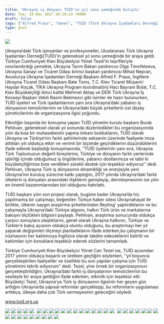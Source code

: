 ```yaml
---
title: 'Ukrayna iş dünyası TUİD’in yıl sonu yemeğinde buluştu'
date: Tue, 19 Dec 2017 20:10:24 +0000
draft: false
tags: ["Alfred Praus", "Genel", "TUİD (Türk Ukrayna İşadamları Derneği)", "Ukrayna Türk Toplumu", "Ukrayna Türk toplumu", "Yönet Can Tezel"]
type: post
---
```


![](https://burakpehlivan.org/wp-content/uploads/2017/12/viber-image.jpg)




Ukrayna’daki Türk işinsanları ve profesyoneller, Uluslararası Türk Ukrayna İşadamları Derneği(TUİD)’in geleneksel yıl sonu yemeğinde bir araya geldi. Türkiye Cumhuriyeti Kiev Büyükelçisi Yönet Tezel’in teşrifleriyle onurlandırdığı yemekte, Ukrayna Tarım Bakan yardımcısı Olga Timofetseva, Ukrayna Sanayi ve Ticaret Odası birinci başkan yardımcısı Mihail Nepran, Avusturya Ukrayna İşadamları Derneği Başkanı Alfred F. Praus, İngiltere Ukrayna Ticaret Odası Başkanı Bate Toms, T.C. Kiev Ticaret Müşaviri Haydar Koçak, TİKA Ukrayna Program koordinatörü Hacı Bayram Bolat, T.C. Kiev Büyükelçiliği ikinci katibi Mehmet Aktaş ve DEİK Türk Ukrayna İş Konseyi Başkan Vekili Rasim Bekmezci gibi isimler de hazır bulunurken, TUİD üyeleri ve Türk işadamlarının yanı sıra Ukrayna’daki yabancı iş dünyasının temsilcilerinin ve Ukrayna’daki büyük şirketlerin üst düzey yöneticilerinin de organizasyona ilgisi yoğundu.




Etkinliğin başında bir konuşma yapan TUİD yönetim kurulu başkanı Burak Pehlivan, geleneksel olarak yıl sonunda düzenledikleri bu organizasyonda yılın da kısa bir muhasebesini yapma imkanı bulduklarını, TUİD olarak Ukrayna ve Türkiye’nin farklı şehirlerinde seksenin üzerinde faaliyete imza attıkları yılı oldukça etkin ve verimli bir biçimde geçirdiklerini düşündüklerini ifade ederek başladığı konuşmasında, ‘‘TUİD üyelerinin yanı sıra, Ukrayna Türk Toplumuzun değerli bireylerine, Türkiye ve dünyanın farklı yerlerinde işbirliği içinde olduğumuz iş örgütlerine, yabancı dostlarımıza ve tabii ki büyükelçiliğimize bize verdikleri sürekli destek için teşekkür ediyoruz’’ dedi. Pehlivan, Ukrayna Türk iş dünyasının dinamikliği ve enerjisiyle yeni Ukrayna’nın kuruluş sürecine katkı yaptığını, 2017 yılında Ukrayna’daki farklı ülkelerin iş dünyaları arasındaki ilişkilerin genişleyip, derinleşmesinin ise yılın en önemli kazanımlarından biri olduğunu hatırlattı. 




TUİD başkanı yılın son projesi olarak, bugüne kadar Ukrayna’da hiç yapılmamış bir çalışmayı, beğenilen Türkçe haber sitesi Ukraynahayat ile birlikte, ülkenin saygın araştırma şirketlerinden Reyting’ yaptırdıklarını ve bu çalışmayla Ukrayna’daki Türkiye algısını, halkın Türk ürün ve markalarına bakışını ölçtükleri bilgisini paylaştı. Pehlivan, araştırma sonucunda oldukça çarpıcı sonuçlara ulaştıklarını, genel olarak Ukrayna halkının, Türkiye ve Türkler’e bakış açısının oldukça olumlu olduğunu, bu araştırmayı her yıl yaparak değişimleri ölçmeyi planladıklarını ifade ederken,bu çalışmanın bir nüshasının her katılımcıya İngilizce olarak takdim edeceklerini belirtti ve katılımları için konuklara teşekkür ederek sözlerini tamamladı.




Türkiye Cumhuriyeti Kiev Büyükelçici Yönet Can Tezel ise, TUİD açısından 2017 yılının oldukça başarılı ve üretken geçtiğini söylerken, ‘‘yıl boyunca gerçekleştirilen faaliyetler ve özellikle bu son yapılan çalışma için TUİD yönetimini tebrik ediyorum’’ dedi. Tezel, yine örnek bir organizasyonun gerçekleştirildiğini, Ukrayna’daki farklı iş dünyalarının temsilcilerinin bu vesileyle bir araya geldiğini ifade ederken, etkinlik için teşekkür etti. Büyükelçi Tezel, Ukrayna’ya Türk iş dünyasının ilgisinin her geçen gün arttığını Ukrayna’da yapısal reformlar gerçekleşip, bu reformların uygulaması arttıkça, ülkeye daha çok Türk sermayesinin geleceğini söyledi.


www.tuid.org.ua

![](https://burakpehlivan.org/wp-content/uploads/2017/12/IMG_8153-4.jpg) ![](https://burakpehlivan.org/wp-content/uploads/2017/12/IMG_8154-5.jpg) ![](https://burakpehlivan.org/wp-content/uploads/2017/12/IMG_8174-13.jpg) ![](https://burakpehlivan.org/wp-content/uploads/2017/12/IMG_8178-16.jpg) ![](https://burakpehlivan.org/wp-content/uploads/2017/12/IMG_8181-18.jpg)  ![](https://burakpehlivan.org/wp-content/uploads/2017/12/IMG_8193-25.jpg) ![](https://burakpehlivan.org/wp-content/uploads/2017/12/IMG_8194-26.jpg) ![](https://burakpehlivan.org/wp-content/uploads/2017/12/IMG_8195-27.jpg) ![](https://burakpehlivan.org/wp-content/uploads/2017/12/IMG_8197-28.jpg) ![](https://burakpehlivan.org/wp-content/uploads/2017/12/IMG_8208-30.jpg) ![](https://burakpehlivan.org/wp-content/uploads/2017/12/IMG_8209-31.jpg) ![](https://burakpehlivan.org/wp-content/uploads/2017/12/IMG_8210-32.jpg) ![](https://burakpehlivan.org/wp-content/uploads/2017/12/IMG_8217-37.jpg) ![](https://burakpehlivan.org/wp-content/uploads/2017/12/IMG_8226-41.jpg) ![](https://burakpehlivan.org/wp-content/uploads/2017/12/IMG_8228-42.jpg) ![](https://burakpehlivan.org/wp-content/uploads/2017/12/IMG_8233-43.jpg) ![](https://burakpehlivan.org/wp-content/uploads/2017/12/IMG_8236-44.jpg) ![](https://burakpehlivan.org/wp-content/uploads/2017/12/IMG_8239-45-2.jpg)  ![](https://burakpehlivan.org/wp-content/uploads/2017/12/IMG_8240-46.jpg) ![](https://burakpehlivan.org/wp-content/uploads/2017/12/IMG_8244-47.jpg) ![](https://burakpehlivan.org/wp-content/uploads/2017/12/IMG_8246-49.jpg) ![](https://burakpehlivan.org/wp-content/uploads/2017/12/IMG_8252-50.jpg) ![](https://burakpehlivan.org/wp-content/uploads/2017/12/IMG_8279-56.jpg) ![](https://burakpehlivan.org/wp-content/uploads/2017/12/IMG_8280-57.jpg) ![](https://burakpehlivan.org/wp-content/uploads/2017/12/IMG_8295-61.jpg) ![](https://burakpehlivan.org/wp-content/uploads/2017/12/IMG_8298-63.jpg) ![](https://burakpehlivan.org/wp-content/uploads/2017/12/IMG_8299-64.jpg) ![](https://burakpehlivan.org/wp-content/uploads/2017/12/IMG_8306-66.jpg) ![](https://burakpehlivan.org/wp-content/uploads/2017/12/IMG_8317-69.jpg) ![](https://burakpehlivan.org/wp-content/uploads/2017/12/IMG_8324-71.jpg) ![](https://burakpehlivan.org/wp-content/uploads/2017/12/IMG_8339-74.jpg) ![](https://burakpehlivan.org/wp-content/uploads/2017/12/IMG_8346-77.jpg) ![](https://burakpehlivan.org/wp-content/uploads/2017/12/IMG_8353-78.jpg) ![](https://burakpehlivan.org/wp-content/uploads/2017/12/IMG_8357-80.jpg)